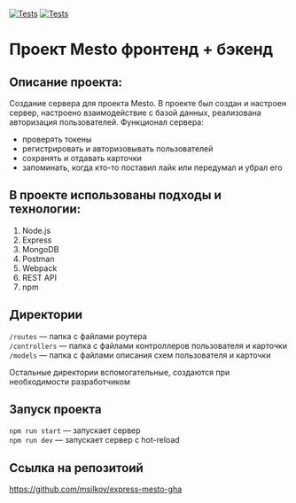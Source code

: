 [![Tests](../../actions/workflows/tests-13-sprint.yml/badge.svg)](../../actions/workflows/tests-13-sprint.yml) [![Tests](../../actions/workflows/tests-14-sprint.yml/badge.svg)](../../actions/workflows/tests-14-sprint.yml)
# Проект Mesto фронтенд + бэкенд

## Описание проекта: 
Cоздание сервера для проекта Mesto. В проекте был создан и настроен сервер, настроено взаимодействие с базой данных, реализована авторизация пользователей.
Функционал сервера:
* проверять токены
* регистрировать и авторизовывать пользователей
* сохранять и отдавать карточки
* запоминать, когда кто-то поставил лайк или передумал и убрал его

## В проекте использованы подходы и технологии:
1. Node.js
2. Express
3. MongoDB
4. Postman
5. Webpack
6. REST API
7. npm

## Директории

`/routes` — папка с файлами роутера  
`/controllers` — папка с файлами контроллеров пользователя и карточки   
`/models` — папка с файлами описания схем пользователя и карточки  
  
Остальные директории вспомогательные, создаются при необходимости разработчиком

## Запуск проекта

`npm run start` — запускает сервер   
`npm run dev` — запускает сервер с hot-reload

## Ссылка на репозитоий 

https://github.com/msilkov/express-mesto-gha
